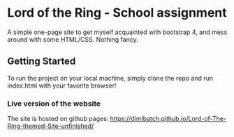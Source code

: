 # Lord of the Ring - School assignment
A simple one-page site to get myself acquainted with bootstrap 4, and mess around with some HTML/CSS. Nothing fancy.

## Getting Started

To run the project on your local machine, simply clone the repo and run index.html with your favorite browser!

### Live version of the website

The site is hosted on github pages: https://dimibatch.github.io/Lord-of-The-Ring-themed-Site-unfinished/
